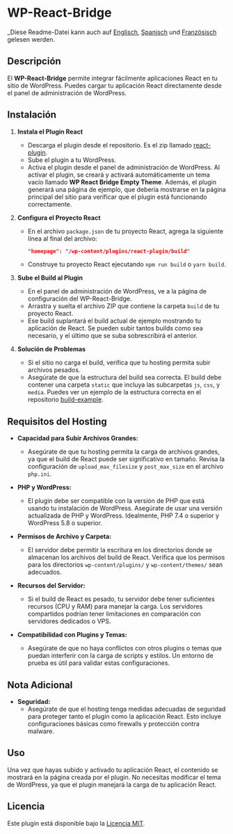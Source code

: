 # WP-React-Bridge

\_Diese Readme-Datei kann auch auf [Englisch](README.md),
[Spanisch](README.es.md) und [Französisch](README.fr.md) gelesen werden.

## Descripción

El **WP-React-Bridge** permite integrar fácilmente aplicaciones React en tu sitio de WordPress. Puedes cargar tu aplicación React directamente desde el panel de administración de WordPress.

## Instalación

1. **Instala el Plugin React**

   - Descarga el plugin desde el repositorio. Es el zip llamado [react-plugin](https://github.com/pascualmanuel/WP-React-Bridge/blob/main/react-plugin.zip).
   - Sube el plugin a tu WordPress.
   - Activa el plugin desde el panel de administración de WordPress. Al activar el plugin, se creará y activará automáticamente un tema vacío llamado **WP React Bridge Empty Theme**. Además, el plugin generará una página de ejemplo, que debería mostrarse en la página principal del sitio para verificar que el plugin está funcionando correctamente.

2. **Configura el Proyecto React**

   - En el archivo `package.json` de tu proyecto React, agrega la siguiente línea al final del archivo:
     ```json
     "homepage": "/wp-content/plugins/react-plugin/build"
     ```
   - Construye tu proyecto React ejecutando `npm run build` o `yarn build`.

3. **Sube el Build al Plugin**

   - En el panel de administración de WordPress, ve a la página de configuración del WP-React-Bridge.
   - Arrastra y suelta el archivo ZIP que contiene la carpeta `build` de tu proyecto React.
   - Ese build suplantará el build actual de ejemplo mostrando tu aplicación de React. Se pueden subir tantos builds como sea necesario, y el último que se suba sobrescribirá el anterior.

4. **Solución de Problemas**

   - Si el sitio no carga el build, verifica que tu hosting permita subir archivos pesados.
   - Asegúrate de que la estructura del build sea correcta. El build debe contener una carpeta `static` que incluya las subcarpetas `js`, `css`, y `media`. Puedes ver un ejemplo de la estructura correcta en el repositorio [build-example](https://github.com/pascualmanuel/WP-React-Bridge/tree/main/build-example).

## Requisitos del Hosting

- **Capacidad para Subir Archivos Grandes:**

  - Asegúrate de que tu hosting permita la carga de archivos grandes, ya que el build de React puede ser significativo en tamaño. Revisa la configuración de `upload_max_filesize` y `post_max_size` en el archivo `php.ini`.

- **PHP y WordPress:**

  - El plugin debe ser compatible con la versión de PHP que está usando tu instalación de WordPress. Asegúrate de usar una versión actualizada de PHP y WordPress. Idealmente, PHP 7.4 o superior y WordPress 5.8 o superior.

- **Permisos de Archivo y Carpeta:**

  - El servidor debe permitir la escritura en los directorios donde se almacenan los archivos del build de React. Verifica que los permisos para los directorios `wp-content/plugins/` y `wp-content/themes/` sean adecuados.

- **Recursos del Servidor:**

  - Si el build de React es pesado, tu servidor debe tener suficientes recursos (CPU y RAM) para manejar la carga. Los servidores compartidos podrían tener limitaciones en comparación con servidores dedicados o VPS.

- **Compatibilidad con Plugins y Temas:**
  - Asegúrate de que no haya conflictos con otros plugins o temas que puedan interferir con la carga de scripts y estilos. Un entorno de prueba es útil para validar estas configuraciones.

## Nota Adicional

- **Seguridad:**
  - Asegúrate de que el hosting tenga medidas adecuadas de seguridad para proteger tanto el plugin como la aplicación React. Esto incluye configuraciones básicas como firewalls y protección contra malware.

## Uso

Una vez que hayas subido y activado tu aplicación React, el contenido se mostrará en la página creada por el plugin. No necesitas modificar el tema de WordPress, ya que el plugin manejará la carga de tu aplicación React.

## Licencia

Este plugin está disponible bajo la [Licencia MIT](enlace-a-la-licencia).

